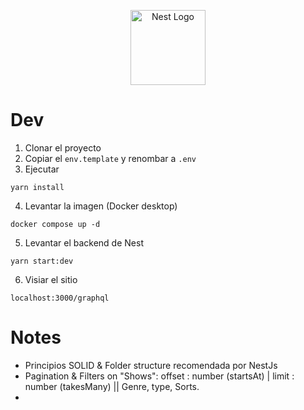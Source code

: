<p align="center">
  <a href="http://nestjs.com/" target="blank"><img src="https://nestjs.com/img/logo-small.svg" width="120" alt="Nest Logo" /></a>
</p>


# Dev

1. Clonar el proyecto
2. Copiar el ```env.template``` y renombar a ```.env```
3. Ejecutar
```
yarn install
```
4. Levantar la imagen (Docker desktop)
```
docker compose up -d
```

5. Levantar el backend de Nest
```
yarn start:dev
```

6. Visiar el sitio
```
localhost:3000/graphql
```


# Notes

- Principios SOLID & Folder structure recomendada por NestJs
- Pagination & Filters on "Shows": offset : number (startsAt) | limit : number (takesMany) || Genre, type, Sorts.
- 